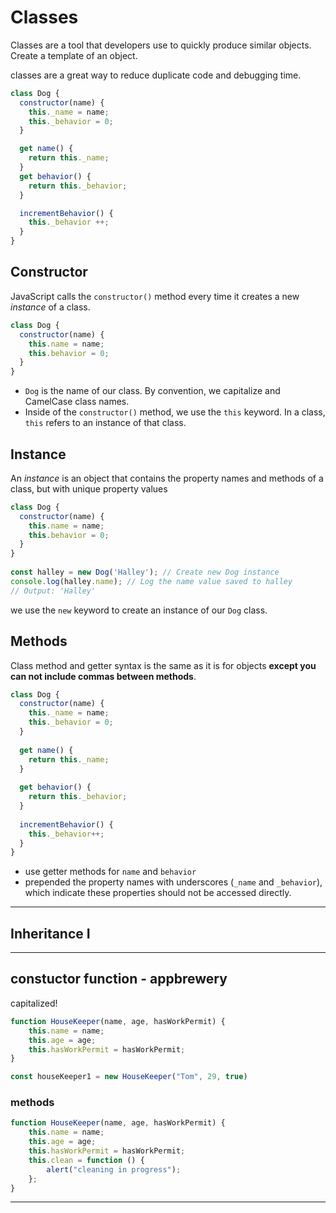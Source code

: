 # Classes

Classes are a tool that developers use to quickly produce similar objects. Create a template of an object.

classes are a great way to reduce duplicate code and debugging time.

```js
class Dog {
  constructor(name) {
    this._name = name;
    this._behavior = 0;
  }

  get name() {
    return this._name;
  }
  get behavior() {
    return this._behavior;
  }   

  incrementBehavior() {
    this._behavior ++;
  }
}
```

## Constructor

 JavaScript calls the `constructor()` method every time it creates a new *instance* of a class.

```js
class Dog {
  constructor(name) {
    this.name = name;
    this.behavior = 0;
  }
}
```

- `Dog` is the name of our class. By convention, we capitalize and CamelCase class names.
- Inside of the `constructor()` method, we use the `this` keyword.  In  a class, `this` refers to an instance of that class. 

## Instance

An *instance* is an object that contains the property names and methods of a class, but with unique property values

```js
class Dog {
  constructor(name) {
    this.name = name;
    this.behavior = 0;
  } 
}
 
const halley = new Dog('Halley'); // Create new Dog instance
console.log(halley.name); // Log the name value saved to halley
// Output: 'Halley'
```

we use the `new` keyword to create an instance of our `Dog` class.

## Methods

Class method and getter syntax is the same as it is for objects **except you can not include commas between methods**.

```js
class Dog {
  constructor(name) {
    this._name = name;
    this._behavior = 0;
  }
 
  get name() {
    return this._name;
  }
 
  get behavior() {
    return this._behavior;
  }
 
  incrementBehavior() {
    this._behavior++;
  }
}
```



- use getter methods for `name` and `behavior`
-  prepended the property names with underscores (`_name` and `_behavior`), which indicate these properties should not be accessed directly.

------

## Inheritance I



------

## constuctor function - appbrewery

capitalized!

```js
function HouseKeeper(name, age, hasWorkPermit) {
    this.name = name;
    this.age = age;
    this.hasWorkPermit = hasWorkPermit;
}
```



```js
const houseKeeper1 = new HouseKeeper("Tom", 29, true)
```

### methods

```js
function HouseKeeper(name, age, hasWorkPermit) {
    this.name = name;
    this.age = age;
    this.hasWorkPermit = hasWorkPermit;
    this.clean = function () {
        alert("cleaning in progress");
    };
}    
```

------

